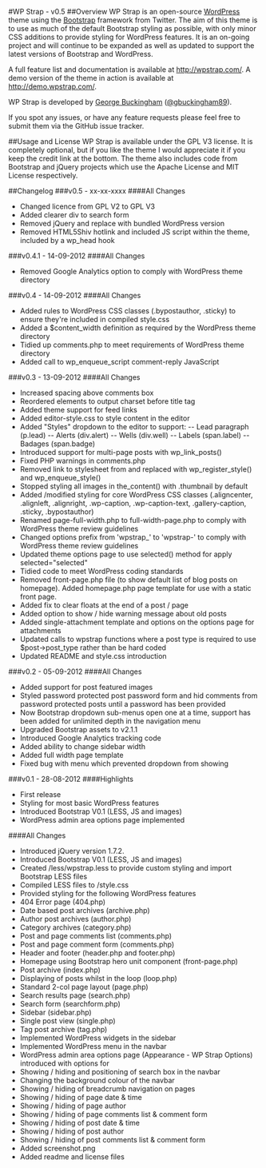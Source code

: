#WP Strap - v0.5
##Overview
WP Strap is an open-source [WordPress](http://www.wordpress.org) theme using the [Bootstrap](http://www.getbootstrap.com) framework from Twitter. The aim of this theme is to use as much of the default Bootstrap styling as possible, with only minor CSS additions to provide styling for WordPress features. It is an on-going project and will continue to be expanded as well as updated to support the latest versions of Bootstrap and WordPress.

A full feature list and documentation is available at <http://wpstrap.com/>. A demo version of the theme in action is available at <http://demo.wpstrap.com/>.

WP Strap is developed by [George Buckingham](http://georgebuckingham.com) ([@gbuckingham89](http://www.twitter.com/gbuckingham89)).

If you spot any issues, or have any feature requests please feel free to submit them via the GitHub issue tracker.

##Usage and License
WP Strap is available under the GPL V3 license. It is completely optional, but if you like the theme I would appreciate it if you keep the credit link at the bottom. The theme also includes code from Bootstrap and jQuery projects which use the Apache License and MIT License respectively.

##Changelog
###v0.5 - xx-xx-xxxx
####All Changes
- Changed licence from GPL V2 to GPL V3
- Added clearer div to search form
- Removed jQuery and replace with bundled WordPress version
- Removed HTML5Shiv hotlink and included JS script within the theme, included by a wp_head hook

###v0.4.1 - 14-09-2012
####All Changes
- Removed Google Analytics option to comply with WordPress theme directory

###v0.4 - 14-09-2012
####All Changes
- Added rules to WordPress CSS classes (.bypostauthor, .sticky) to ensure they're included in compiled style.css
- Added a $content_width definition as required by the WordPress theme directory
- Tidied up comments.php to meet requirements of WordPress theme directory
- Added call to wp_enqueue_script comment-reply JavaScript

###v0.3 - 13-09-2012
####All Changes
- Increased spacing above comments box
- Reordered <head> elements to output charset before title tag
- Added theme support for feed links
- Added editor-style.css to style content in the editor
- Added "Styles" dropdown to the editor to support:
-- Lead paragraph (p.lead)
-- Alerts (div.alert)
-- Wells (div.well)
-- Labels (span.label)
-- Badages (span.badge)
- Introduced support for multi-page posts with wp_link_posts()
- Fixed PHP warnings in comments.php
- Removed link to stylesheet from <head> and replaced with wp_register_style() and wp_enqueue_style()
- Stopped styling all images in the_content() with .thumbnail by default
- Added /modified styling for core WordPress CSS classes (.aligncenter, .alignleft, .alignright, .wp-caption, .wp-caption-text, .gallery-caption, .sticky, .bypostauthor)
- Renamed page-full-width.php to full-width-page.php to comply with WordPress theme review guidelines
- Changed options prefix from 'wpstrap_' to 'wpstrap-' to comply with WordPress theme review guidelines
- Updated theme options page to use selected() method for apply selected="selected"
- Tidied code to meet WordPress coding standards
- Removed front-page.php file (to show default list of blog posts on homepage). Added homepage.php page template for use with a static front page.
- Added fix to clear floats at the end of a post / page
- Added option to show / hide warning message about old posts
- Added single-attachment template and options on the options page for attachments
- Updated calls to wpstrap functions where a post type is required to use $post->post_type rather than be hard coded
- Updated README and style.css introduction

###v0.2 - 05-09-2012
####All Changes
- Added support for post featured images
- Styled password protected post password form and hid comments from password protected posts until a password has been provided
- Now Bootstrap dropdown sub-menus open one at a time, support has been added for unlimited depth in the navigation menu
- Upgraded Bootstrap assets to v2.1.1
- Introduced Google Analytics tracking code
- Added ability to change sidebar width
- Added full width page template
- Fixed bug with menu which prevented dropdown from showing

###v0.1 - 28-08-2012
####Highlights
- First release
- Styling for most basic WordPress features
- Introduced Bootstrap V0.1 (LESS, JS and images)
- WordPress admin area options page implemented

####All Changes
- Introduced jQuery version 1.7.2.
- Introduced Bootstrap V0.1 (LESS, JS and images)
- Created /less/wpstrap.less to provide custom styling and import Bootstrap LESS files
- Compiled LESS files to /style.css
- Provided styling for the following WordPress features
 - 404 Error page (404.php)
 - Date based post archives (archive.php)
 - Author post archives (author.php)
 - Category archives (category.php)
 - Post and page comments list (comments.php)
 - Post and page comment form (comments.php)
 - Header and footer (header.php and footer.php)
 - Homepage using Bootstrap hero unit component (front-page.php)
 - Post archive (index.php)
 - Displaying of posts whilst in the loop (loop.php)
 - Standard 2-col page layout (page.php)
 - Search results page (search.php)
 - Search form (searchform.php)
 - Sidebar (sidebar.php)
 - Single post view (single.php)
 - Tag post archive (tag.php)
- Implemented WordPress widgets in the sidebar
- Implemented WordPress menu in the navbar
- WordPress admin area options page (Appearance - WP Strap Options) introduced with options for
 - Showing / hiding and positioning of search box in the navbar
 - Changing the background colour of the navbar
 - Showing / hiding of breadcrumb navigation on pages
 - Showing / hiding of page date & time
 - Showing / hiding of page author
 - Showing / hiding of page comments list & comment form
 - Showing / hiding of post date & time
 - Showing / hiding of post author
 - Showing / hiding of post comments list & comment form
- Added screenshot.png
- Added readme and license files